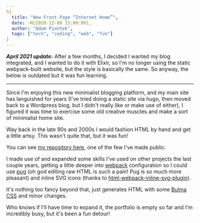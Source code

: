 ```yaml
---
%{
  title: "New Front Page “Internet Home”",
  date: ~N[2020-12-08 15:00:00],
  author: "Adam Piontek",
  tags: ["tech", "coding", "web", "fun"]
}
---
```


***April 2021 update:*** After a few months, I decided I wanted my blog integrated, and I wanted to do it with Elixir, so I'm no longer using the static webpack-built website, but the style is basically the same. So anyway, the below is outdated but it was fun learning.

---

Since I'm enjoying this new minimalist blogging platform, and my main site has languished for years (I've tried doing a static site via hugo, then moved back to a Wordpress blog, but I didn't really like or make use of either), I figured it was time to exercise some old creative muscles and make a sort of minimalist home site.

<!--more-->

Way back in the late 90s and 2000s I would fashion HTML by hand and get a little artsy. This wasn't quite that, but it was fun!

You can see [my repository here](https://73k.us/git/adam/73kus-front), one of the few I've made public.

I made use of and expanded some skills I've used on other projects the last couple years, getting a little deeper into [webpack](https://webpack.js.org/) configuration so I could use [pug](https://pugjs.org/api/getting-started.html) (oh god editing raw HTML is such a pain! Pug is so much more pleasant) and inline SVG icons (thanks to [html-webpack-inline-svg-plugin](https://www.npmjs.com/package/html-webpack-inline-svg-plugin)).

It's nothing too fancy beyond that, just generates HTML with some [Bulma CSS](https://bulma.io/) and minor changes.

Who knows if I'll have time to expand it, the portfolio is empty so far and I'm incredibly busy, but it's been a fun detour!